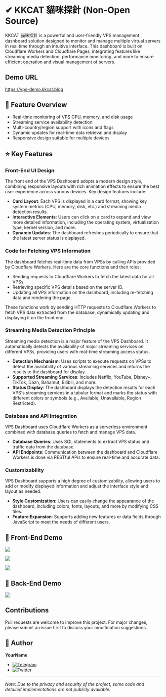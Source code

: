 # ✔ KKCAT 貓咪探針 (Non-Open Source)

KKCAT 貓咪探針 is a powerful and user-friendly VPS management dashboard solution designed to monitor and manage multiple virtual servers in real time through an intuitive interface. This dashboard is built on Cloudflare Workers and Cloudflare Pages, integrating features like streaming media detection, performance monitoring, and more to ensure efficient operation and visual management of servers.

## Demo URL
https://vps-demo.kkcat.blog

## 📱 Feature Overview

- Real-time monitoring of VPS CPU, memory, and disk usage
- Streaming service availability detection
- Multi-country/region support with icons and flags
- Dynamic updates for real-time data retrieval and display
- Responsive design suitable for multiple devices

## ⭐ Key Features

### Front-End UI Design

The front end of the VPS Dashboard adopts a modern design style, combining responsive layouts with rich animation effects to ensure the best user experience across various devices. Key design features include:

- **Card Layout**: Each VPS is displayed in a card format, showing key system metrics (CPU, memory, disk, etc.) and streaming media detection results.
- **Interactive Elements**: Users can click on a card to expand and view more detailed information, including the operating system, virtualization type, kernel version, and more.
- **Dynamic Updates**: The dashboard refreshes periodically to ensure that the latest server status is displayed.

### Code for Fetching VPS Information

The dashboard fetches real-time data from VPSs by calling APIs provided by Cloudflare Workers. Here are the core functions and their roles:

- Sending requests to Cloudflare Workers to fetch the latest data for all VPSs.
- Retrieving specific VPS details based on the server ID.
- Updating all VPS information on the dashboard, including re-fetching data and rendering the page.

These functions work by sending HTTP requests to Cloudflare Workers to fetch VPS data extracted from the database, dynamically updating and displaying it on the front end.

### Streaming Media Detection Principle

Streaming media detection is a major feature of the VPS Dashboard. It automatically detects the availability of major streaming services on different VPSs, providing users with real-time streaming access status.

- **Detection Mechanism**: Uses scripts to execute requests on VPSs to detect the availability of various streaming services and returns the results to the dashboard for display.
- **Supported Streaming Services**: Includes Netflix, YouTube, Disney+, TikTok, Dazn, Bahamut, Bilibili, and more.
- **Status Display**: The dashboard displays the detection results for each VPS's streaming services in a tabular format and marks the status with different colors or symbols (e.g., Available, Unavailable, Region Restricted).

### Database and API Integration

VPS Dashboard uses Cloudflare Workers as a serverless environment combined with database queries to fetch and manage VPS data.

- **Database Queries**: Uses SQL statements to extract VPS status and traffic data from the database.
- **API Endpoints**: Communication between the dashboard and Cloudflare Workers is done via RESTful APIs to ensure real-time and accurate data.

### Customizability

VPS Dashboard supports a high degree of customizability, allowing users to add or modify displayed information and adjust the interface style and layout as needed.

- **Style Customization**: Users can easily change the appearance of the dashboard, including colors, fonts, layouts, and more by modifying CSS files.
- **Feature Expansion**: Supports adding new features or data fields through JavaScript to meet the needs of different users.

## 👀 Front-End Demo

![](https://img2.kkcat.blog/file/3abceeee7c463c7fee6bb.png)

![](https://img2.kkcat.blog/file/f4402fcdf6f26ac881706.png)

![](https://img2.kkcat.blog/file/ecb213d5df4700677f6ad.png)

## 👀 Back-End Demo
![](https://img2.kkcat.blog/file/883a3794c9f8189c1e469.png)

## Contributions

Pull requests are welcome to improve this project. For major changes, please submit an issue first to discuss your modification suggestions.

## 👤 Author

**YourName**

- [![Telegram](https://img.shields.io/badge/-Telegram-2CA5E0?style=flat-square&logo=telegram&logoColor=white)](https://t.me/yourtelegram)
- [![Twitter](https://img.shields.io/badge/Twitter-Follow-1DA1F2?style=flat&logo=twitter)](https://twitter.com/yourtwitter)

---

*Note: Due to the privacy and security of the project, some code and detailed implementations are not publicly available.*



